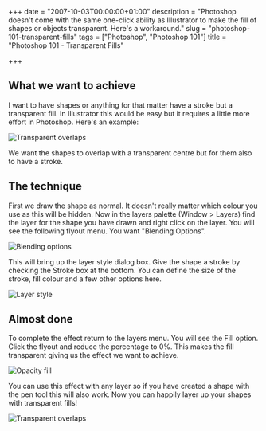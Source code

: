 +++
date = "2007-10-03T00:00:00+01:00"
description = "Photoshop doesn't come with the same one-click ability as Illustrator to make the fill of shapes or objects transparent. Here's a workaround."
slug = "photoshop-101-transparent-fills"
tags = ["Photoshop", "Photoshop 101"]
title = "Photoshop 101 - Transparent Fills"

+++

## What we want to achieve

I want to have shapes or anything for that matter have a stroke but a transparent fill. In Illustrator this would be easy but it requires a little more effort in Photoshop. Here's an example:

![Transparent overlaps][1] 

We want the shapes to overlap with a transparent centre but for them also to have a stroke.

## The technique

First we draw the shape as normal. It doesn't really matter which colour you use as this will be hidden. Now in the layers palette (Window > Layers) find the layer for the shape you have drawn and right click on the layer. You will see the following flyout menu. You want "Blending Options".

![Blending options][2] 

This will bring up the layer style dialog box. Give the shape a stroke by checking the Stroke box at the bottom. You can define the size of the stroke, fill colour and a few other options here.

![Layer style][3] 

## Almost done

To complete the effect return to the layers menu. You will see the Fill option. Click the flyout and reduce the percentage to 0%. This makes the fill transparent giving us the effect we want to achieve.

![Opacity fill][4] 

You can use this effect with any layer so if you have created a shape with the pen tool this will also work. Now you can happily layer up your shapes with transparent fills!

![Transparent overlaps][1]

 [1]: /images/articles/transparent_overlaps.png 
 [2]: /images/articles/photoshop_blending_options.jpg 
 [3]: /images/articles/layer_style.jpg 
 [4]: /images/articles/opacity_fill.jpg 
